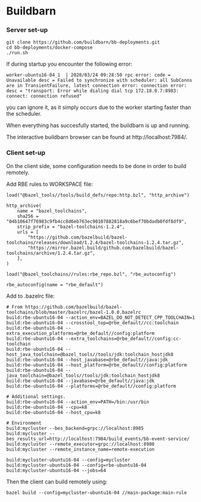 # Buildbarn

### Server set-up

```
git clone https://github.com/buildbarn/bb-deployments.git
cd bb-deployments/docker-compose
./run.sh
```

If during startup you encounter the following error:
```
worker-ubuntu16-04_1  | 2020/03/24 09:28:50 rpc error: code = Unavailable desc = Failed to synchronize with scheduler: all SubConns are in TransientFailure, latest connection error: connection error: desc = "transport: Error while dialing dial tcp 172.18.0.7:8983: connect: connection refused"
```
you can ignore it, as it simply occurs due to the worker starting faster than the scheduler.

When everything has succesfully started, the buildbarn is up and running.

The interactive buildbarn browser can be found at http://localhost:7984/.

### Client set-up

On the client side, some configuration needs to be done in order to build remotely.

Add RBE rules to WORKSPACE file:
```
load("@bazel_tools//tools/build_defs/repo:http.bzl", "http_archive")

http_archive(
    name = "bazel_toolchains",
    sha256 = "04b10647f76983c9fb4cc8d6eb763ec90107882818a9c6bef70bdadb0fdf8df9",
    strip_prefix = "bazel-toolchains-1.2.4",
    urls = [
        "https://github.com/bazelbuild/bazel-toolchains/releases/download/1.2.4/bazel-toolchains-1.2.4.tar.gz",
        "https://mirror.bazel.build/github.com/bazelbuild/bazel-toolchains/archive/1.2.4.tar.gz",
    ],
)

load("@bazel_toolchains//rules:rbe_repo.bzl", "rbe_autoconfig")

rbe_autoconfig(name = "rbe_default")
```

Add to .bazelrc file:
```
# From https://github.com/bazelbuild/bazel-toolchains/blob/master/bazelrc/bazel-1.0.0.bazelrc
build:rbe-ubuntu16-04 --action_env=BAZEL_DO_NOT_DETECT_CPP_TOOLCHAIN=1
build:rbe-ubuntu16-04 --crosstool_top=@rbe_default//cc:toolchain
build:rbe-ubuntu16-04 --extra_execution_platforms=@rbe_default//config:platform
build:rbe-ubuntu16-04 --extra_toolchains=@rbe_default//config:cc-toolchain
build:rbe-ubuntu16-04 --host_java_toolchain=@bazel_tools//tools/jdk:toolchain_hostjdk8
build:rbe-ubuntu16-04 --host_javabase=@rbe_default//java:jdk
build:rbe-ubuntu16-04 --host_platform=@rbe_default//config:platform
build:rbe-ubuntu16-04 --java_toolchain=@bazel_tools//tools/jdk:toolchain_hostjdk8
build:rbe-ubuntu16-04 --javabase=@rbe_default//java:jdk
build:rbe-ubuntu16-04 --platforms=@rbe_default//config:platform

# Additional settings.
build:rbe-ubuntu16-04 --action_env=PATH=/bin:/usr/bin
build:rbe-ubuntu16-04 --cpu=k8
build:rbe-ubuntu16-04 --host_cpu=k8

# Environment
build:mycluster --bes_backend=grpc://localhost:8985
build:mycluster --bes_results_url=http://localhost:7984/build_events/bb-event-service/
build:mycluster --remote_executor=grpc://localhost:8980
build:mycluster --remote_instance_name=remote-execution

build:mycluster-ubuntu16-04 --config=mycluster
build:mycluster-ubuntu16-04 --config=rbe-ubuntu16-04
build:mycluster-ubuntu16-04 --jobs=64
```

Then the client can build remotely using:
```
bazel build --config=mycluster-ubuntu16-04 //main-package:main-rule
```

